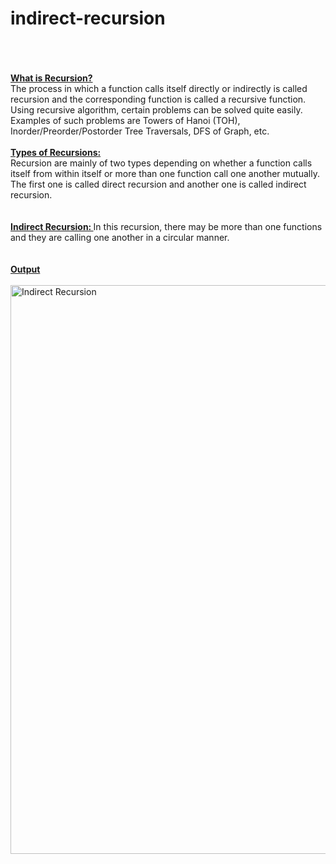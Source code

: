 # indirect-recursion
<br>
<br>
<br>
<b><ins>What is Recursion? </b></ins><br>
The process in which a function calls itself directly or indirectly is called recursion and the corresponding function is called a recursive function. Using recursive algorithm, certain problems can be solved quite easily. Examples of such problems are Towers of Hanoi (TOH), Inorder/Preorder/Postorder Tree Traversals, DFS of Graph, etc.<br>
<br>
<b><ins>Types of Recursions: </b></ins><br>
Recursion are mainly of two types depending on whether a function calls itself from within itself or more than one function call one another mutually. The first one is called direct recursion and another one is called indirect recursion.<br>
<br>
<br>
<b><ins>Indirect Recursion: </b></ins>In this recursion, there may be more than one functions and they are calling one another in a circular manner.<br>
<br>

<br>
<b><ins>Output</b></ins><br>
<br>
<img width="910" alt="Indirect Recursion" src="https://user-images.githubusercontent.com/125802204/234302783-946050ef-70a9-4268-8797-da1657081b6a.png">
